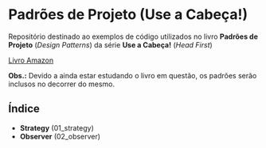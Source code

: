 # Padrões de Projeto (Use a Cabeça!)

Repositório destinado ao exemplos de código utilizados no livro **Padrões de Projeto** (_Design Patterns_) da série **Use a Cabeça!** (_Head First_)

[Livro Amazon](https://www.amazon.com.br/Cabe%C3%A7a-Padr%C3%B5es-Projetos-Eric-Freeman/dp/8576081741/ref=sr_1_2?__mk_pt_BR=%C3%85M%C3%85%C5%BD%C3%95%C3%91&crid=I0MJPK507MLU&keywords=padr%C3%B5es+de+projeto&qid=1587251791&sprefix=padr%C3%B5es+de+pro%2Caps%2C321&sr=8-2)

**Obs.:** Devido a ainda estar estudando o livro em questão, os padrões serão inclusos no decorrer do mesmo.

## Índice
* **Strategy** (01_strategy)
* **Observer** (02_observer)